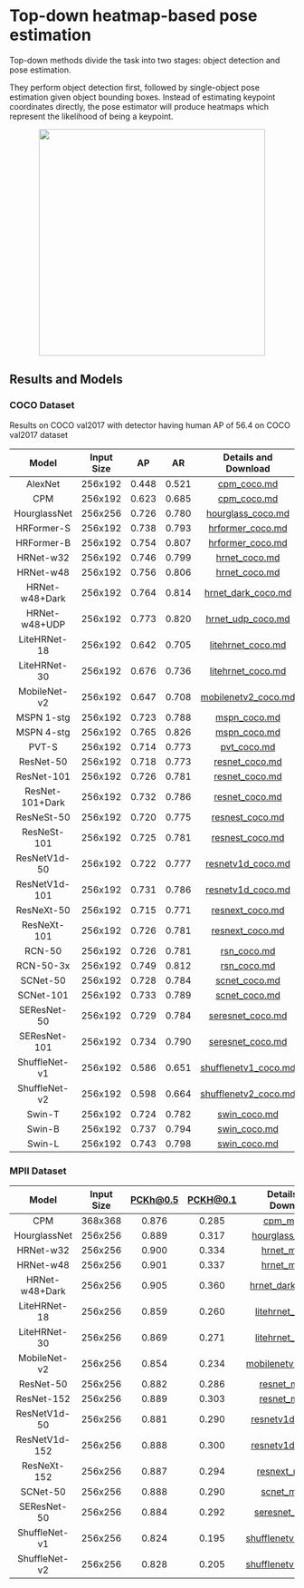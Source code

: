 # Top-down heatmap-based pose estimation

Top-down methods divide the task into two stages: object detection and pose estimation.

They perform object detection first, followed by single-object pose estimation given object bounding boxes.
Instead of estimating keypoint coordinates directly, the pose estimator will produce heatmaps which represent the
likelihood of being a keypoint.

<div align=center>
<img src="https://user-images.githubusercontent.com/15977946/146522977-5f355832-e9c1-442f-a34f-9d24fb0aefa8.png" height=400>
</div>

## Results and Models

### COCO Dataset

Results on COCO val2017 with detector having human AP of 56.4 on COCO val2017 dataset

|      Model      | Input Size |  AP   |  AR   |                Details and Download                 |
| :-------------: | :--------: | :---: | :---: | :-------------------------------------------------: |
|     AlexNet     |  256x192   | 0.448 | 0.521 |        [cpm_coco.md](./coco/alexnet_coco.md)        |
|       CPM       |  256x192   | 0.623 | 0.685 |          [cpm_coco.md](./coco/cpm_coco.md)          |
|  HourglassNet   |  256x256   | 0.726 | 0.780 |    [hourglass_coco.md](./coco/hourglass_coco.md)    |
|   HRFormer-S    |  256x192   | 0.738 | 0.793 |     [hrformer_coco.md](./coco/hrformer_coco.md)     |
|   HRFormer-B    |  256x192   | 0.754 | 0.807 |     [hrformer_coco.md](./coco/hrformer_coco.md)     |
|    HRNet-w32    |  256x192   | 0.746 | 0.799 |        [hrnet_coco.md](./coco/hrnet_coco.md)        |
|    HRNet-w48    |  256x192   | 0.756 | 0.806 |        [hrnet_coco.md](./coco/hrnet_coco.md)        |
| HRNet-w48+Dark  |  256x192   | 0.764 | 0.814 |   [hrnet_dark_coco.md](./coco/hrnet_dark_coco.md)   |
|  HRNet-w48+UDP  |  256x192   | 0.773 | 0.820 |    [hrnet_udp_coco.md](./coco/hrnet_udp_coco.md)    |
|  LiteHRNet-18   |  256x192   | 0.642 | 0.705 |    [litehrnet_coco.md](./coco/litehrnet_coco.md)    |
|  LiteHRNet-30   |  256x192   | 0.676 | 0.736 |    [litehrnet_coco.md](./coco/litehrnet_coco.md)    |
|  MobileNet-v2   |  256x192   | 0.647 | 0.708 |  [mobilenetv2_coco.md](./coco/mobilenetv2_coco.md)  |
|   MSPN 1-stg    |  256x192   | 0.723 | 0.788 |         [mspn_coco.md](./coco/mspn_coco.md)         |
|   MSPN 4-stg    |  256x192   | 0.765 | 0.826 |         [mspn_coco.md](./coco/mspn_coco.md)         |
|      PVT-S      |  256x192   | 0.714 | 0.773 |          [pvt_coco.md](./coco/pvt_coco.md)          |
|    ResNet-50    |  256x192   | 0.718 | 0.773 |       [resnet_coco.md](./coco/resnet_coco.md)       |
|   ResNet-101    |  256x192   | 0.726 | 0.781 |       [resnet_coco.md](./coco/resnet_coco.md)       |
| ResNet-101+Dark |  256x192   | 0.732 | 0.786 |    [resnet_coco.md](./coco/resnet_dark_coco.md)     |
|   ResNeSt-50    |  256x192   | 0.720 | 0.775 |      [resnest_coco.md](./coco/resnest_coco.md)      |
|   ResNeSt-101   |  256x192   | 0.725 | 0.781 |      [resnest_coco.md](./coco/resnest_coco.md)      |
|  ResNetV1d-50   |  256x192   | 0.722 | 0.777 |    [resnetv1d_coco.md](./coco/resnetv1d_coco.md)    |
|  ResNetV1d-101  |  256x192   | 0.731 | 0.786 |    [resnetv1d_coco.md](./coco/resnetv1d_coco.md)    |
|   ResNeXt-50    |  256x192   | 0.715 | 0.771 |      [resnext_coco.md](./coco/resnext_coco.md)      |
|   ResNeXt-101   |  256x192   | 0.726 | 0.781 |      [resnext_coco.md](./coco/resnext_coco.md)      |
|     RCN-50      |  256x192   | 0.726 | 0.781 |          [rsn_coco.md](./coco/rsn_coco.md)          |
|    RCN-50-3x    |  256x192   | 0.749 | 0.812 |          [rsn_coco.md](./coco/rsn_coco.md)          |
|    SCNet-50     |  256x192   | 0.728 | 0.784 |        [scnet_coco.md](./coco/scnet_coco.md)        |
|    SCNet-101    |  256x192   | 0.733 | 0.789 |        [scnet_coco.md](./coco/scnet_coco.md)        |
|   SEResNet-50   |  256x192   | 0.729 | 0.784 |     [seresnet_coco.md](./coco/seresnet_coco.md)     |
|  SEResNet-101   |  256x192   | 0.734 | 0.790 |     [seresnet_coco.md](./coco/seresnet_coco.md)     |
|  ShuffleNet-v1  |  256x192   | 0.586 | 0.651 | [shufflenetv1_coco.md](./coco/shufflenetv1_coco.md) |
|  ShuffleNet-v2  |  256x192   | 0.598 | 0.664 | [shufflenetv2_coco.md](./coco/shufflenetv2_coco.md) |
|     Swin-T      |  256x192   | 0.724 | 0.782 |         [swin_coco.md](./coco/swin_coco.md)         |
|     Swin-B      |  256x192   | 0.737 | 0.794 |         [swin_coco.md](./coco/swin_coco.md)         |
|     Swin-L      |  256x192   | 0.743 | 0.798 |         [swin_coco.md](./coco/swin_coco.md)         |

### MPII Dataset

|     Model      | Input Size | PCKh@0.5 | PCKH@0.1 |                Details and Download                 |
| :------------: | :--------: | :------: | :------: | :-------------------------------------------------: |
|      CPM       |  368x368   |  0.876   |  0.285   |          [cpm_mpii.md](./mpii/cpm_mpii.md)          |
|  HourglassNet  |  256x256   |  0.889   |  0.317   |    [hourglass_mpii.md](./mpii/hourglass_mpii.md)    |
|   HRNet-w32    |  256x256   |  0.900   |  0.334   |        [hrnet_mpii.md](./mpii/hrnet_mpii.md)        |
|   HRNet-w48    |  256x256   |  0.901   |  0.337   |        [hrnet_mpii.md](./mpii/hrnet_mpii.md)        |
| HRNet-w48+Dark |  256x256   |  0.905   |  0.360   |   [hrnet_dark_mpii.md](./mpii/hrnet_dark_mpii.md)   |
|  LiteHRNet-18  |  256x256   |  0.859   |  0.260   |    [litehrnet_mpii.md](./mpii/litehrnet_mpii.md)    |
|  LiteHRNet-30  |  256x256   |  0.869   |  0.271   |    [litehrnet_mpii.md](./mpii/litehrnet_mpii.md)    |
|  MobileNet-v2  |  256x256   |  0.854   |  0.234   |  [mobilenetv2_mpii.md](./mpii/mobilenetv2_mpii.md)  |
|   ResNet-50    |  256x256   |  0.882   |  0.286   |       [resnet_mpii.md](./mpii/resnet_mpii.md)       |
|   ResNet-152   |  256x256   |  0.889   |  0.303   |       [resnet_mpii.md](./mpii/resnet_mpii.md)       |
|  ResNetV1d-50  |  256x256   |  0.881   |  0.290   |    [resnetv1d_mpii.md](./mpii/resnetv1d_mpii.md)    |
| ResNetV1d-152  |  256x256   |  0.888   |  0.300   |    [resnetv1d_mpii.md](./mpii/resnetv1d_mpii.md)    |
|  ResNeXt-152   |  256x256   |  0.887   |  0.294   |      [resnext_mpii.md](./mpii/resnext_mpii.md)      |
|    SCNet-50    |  256x256   |  0.888   |  0.290   |        [scnet_mpii.md](./mpii/scnet_mpii.md)        |
|  SEResNet-50   |  256x256   |  0.884   |  0.292   |     [seresnet_mpii.md](./mpii/seresnet_mpii.md)     |
| ShuffleNet-v1  |  256x256   |  0.824   |  0.195   | [shufflenetv1_mpii.md](./mpii/shufflenetv1_mpii.md) |
| ShuffleNet-v2  |  256x256   |  0.828   |  0.205   | [shufflenetv2_mpii.md](./mpii/shufflenetv2_mpii.md) |
